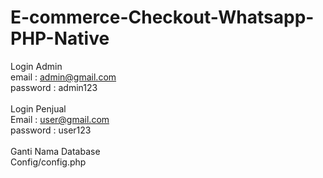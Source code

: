 # E-commerce-Checkout-Whatsapp-PHP-Native

Login Admin<br>
email : admin@gmail.com<br>
password : admin123<br>
<br>
Login Penjual<br>
Email : user@gmail.com<br>
password : user123<br>
<br>
Ganti Nama Database<br>
Config/config.php<br>
